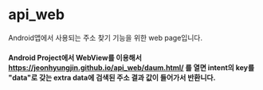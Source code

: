 # api_web
Android앱에서 사용되는 주소 찾기 기능을 위한 web page입니다.

#### Android Project에서 WebView를 이용해서 <https://jeonhyungjin.github.io/api_web/daum.html/> 를 열면 intent의 key를 "data"로 갖는 extra data에 검색된 주소 결과 값이 들어가서 반환니다.
